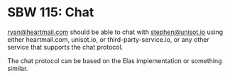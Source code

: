 SBW 115: Chat
===========

ryan@heartmail.com should be able to chat with stephen@unisot.io using either
heartmail.com, unisot.io, or third-party-service.io, or any other service that
supports the chat protocol.

The chat protocol can be based on the Elas implementation or something similar.